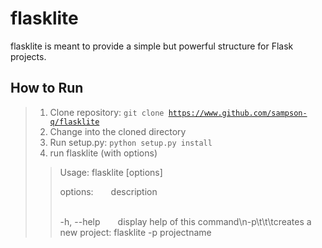 # flasklite

flasklite is meant to provide a simple but powerful structure for Flask projects.

## How to Run
> 1. Clone repository: <code>git clone https://www.github.com/sampson-q/flasklite</code>
> 2. Change into the cloned directory
> 3. Run setup.py: <code>python setup.py install</code>
> 4. run flasklite (with options)<br>
>> Usage: flasklite [options]
>> <p>options:&emsp;&emsp;description</p>
>> <br>-h, --help&emsp;&emsp;display help of this command\n-p\t\t\tcreates a new project: flasklite -p projectname
